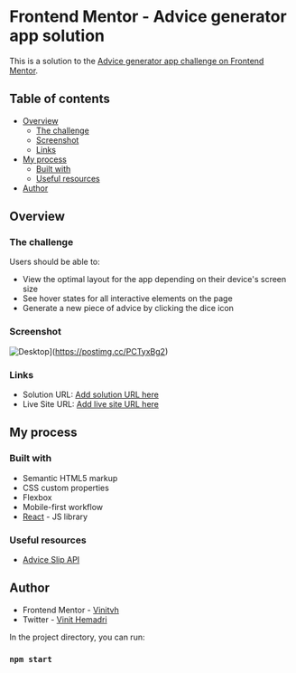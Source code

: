 # Frontend Mentor - Advice generator app solution

This is a solution to the [Advice generator app challenge on Frontend Mentor](https://www.frontendmentor.io/challenges/advice-generator-app-QdUG-13db).

## Table of contents

- [Overview](#overview)
  - [The challenge](#the-challenge)
  - [Screenshot](#screenshot)
  - [Links](#links)
- [My process](#my-process)
  - [Built with](#built-with)
  - [Useful resources](#useful-resources)
- [Author](#author)

## Overview

### The challenge

Users should be able to:

- View the optimal layout for the app depending on their device's screen size
- See hover states for all interactive elements on the page
- Generate a new piece of advice by clicking the dice icon

### Screenshot

![Desktop](https://i.postimg.cc/zGRcdN0Z/advice.jpg)](https://postimg.cc/PCTyxBg2)

### Links

- Solution URL: [Add solution URL here](https://your-solution-url.com)
- Live Site URL: [Add live site URL here](https://your-live-site-url.com)

## My process

### Built with

- Semantic HTML5 markup
- CSS custom properties
- Flexbox
- Mobile-first workflow
- [React](https://reactjs.org/) - JS library

### Useful resources

- [Advice Slip API](https://api.adviceslip.com/)

## Author

- Frontend Mentor - [Vinitvh](https://www.frontendmentor.io/profile/Vinitvh)
- Twitter - [Vinit Hemadri](https://www.twitter.com/vinitvh009)

In the project directory, you can run:

### `npm start`
